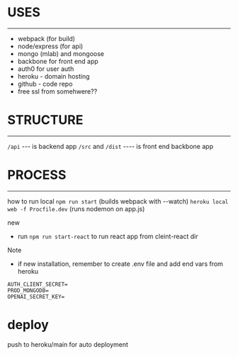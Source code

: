 
# USES
---

- webpack (for build)
- node/express (for api)
- mongo (mlab) and mongoose
- backbone for front end app
- auth0 for user auth
- heroku - domain hosting
- github - code repo
- free ssl from somehwere??



# STRUCTURE
---
`/api` --- is backend app
`/src` and `/dist` ---- is front end backbone app



# PROCESS
---

how to run local
`npm run start` (builds webpack with --watch)
`heroku local web -f Procfile.dev` (runs nodemon on app.js)

new
- run `npm run start-react` to run react app from cleint-react dir

Note
- if new installation, remember to create .env file and add end vars from heroku
```AUTH_CLIENT_ID=
AUTH_CLIENT_SECRET=
PROD_MONGODB=
OPENAI_SECRET_KEY=
```

# deploy 
push to heroku/main for auto deployment
